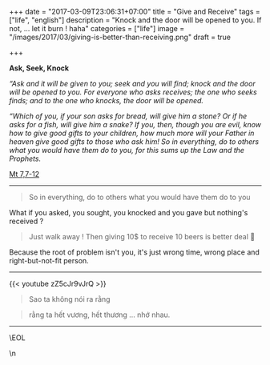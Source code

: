 +++
date = "2017-03-09T23:06:31+07:00"
title = "Give and Receive"
tags = ["life", "english"]
description = "Knock and the door will be opened to you. If not, ... let it burn ! haha"
categories = ["life"]
image = "/images/2017/03/giving-is-better-than-receiving.png"
draft = true

+++

**Ask, Seek, Knock**

*“Ask and it will be given to you; seek and you will find; knock and the door will be opened to you. For everyone who asks receives; the one who seeks finds; and to the one who knocks, the door will be opened.*

*“Which of you, if your son asks for bread, will give him a stone? Or if he asks for a fish, will give him a snake? If you, then, though you are evil, know how to give good gifts to your children, how much more will your Father in heaven give good gifts to those who ask him! So in everything, do to others what you would have them do to you, for this sums up the Law and the Prophets.*

[Mt 7,7-12](https://www.biblegateway.com/passage/?search=Matthew%207:7-12)

----------------------------------------

> So in everything, do to others what you would have them do to you

What if you asked, you sought, you knocked and you gave but nothing's received ?

> Just walk away ! Then giving 10$ to receive 10 beers is better deal 🍻

Because the root of problem isn't you, it's just wrong time, wrong place and right-but-not-fit person.

----------------------------------------

{{< youtube zZ5cJr9vJrQ >}}

> Sao ta không nói ra rằng

> rằng ta hết vương, hết thương ... nhớ nhau.

----------------------------------------

\EOL

\n
